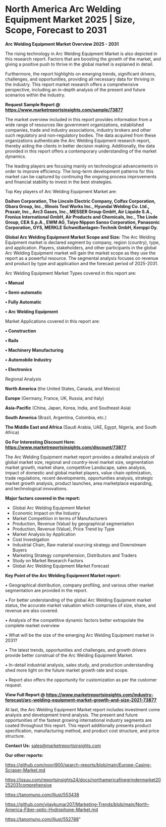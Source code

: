 # North America Arc Welding Equipment Market 2025 | Size, Scope, Forecast to 2031

<Strong> Arc Welding Equipment Market Overview 2025 - 2031</strong>

The rising technology in Arc Welding Equipment Market is also depicted in this research report. Factors that are boosting the growth of the market, and giving a positive push to thrive in the global market is explained in detail.

Furthermore, the report highlights on emerging trends, significant drivers, challenges, and opportunities, providing all necessary data for thriving in the industry. This report market research offers a comprehensive perspective, including an in-depth analysis of the present and future scenarios within the industry.

<strong>Request Sample Report @ <a href=https://www.marketreportsinsights.com/sample/73877>https://www.marketreportsinsights.com/sample/73877</a></strong>

The market overview included in this report provides information from a wide range of resources like government organizations, established companies, trade and industry associations, industry brokers and other such regulatory and non-regulatory bodies. The data acquired from these organizations authenticate the Arc Welding Equipment research report, thereby aiding the clients in better decision making. Additionally, the data provided in this report offers a contemporary understanding of the market dynamics.

The leading players are focusing mainly on technological advancements in order to improve efficiency. The long-term development patterns for this market can be captured by continuing the ongoing process improvements and financial stability to invest in the best strategies.

Top Key players of Arc Welding Equipment Market are:

<strong>Daihen Corporation, The Lincoln Electric Company, Colfax Corporation, Obara Group, Inc., Illinois Tool Works Inc., Hyundai Welding Co. Ltd., Praxair, Inc., Arc3 Gases, Inc., MESSER Group GmbH, Air Liquide S.A., Fronius International GmbH, Air Products and Chemicals, Inc., The Linde Group, CEA S.p.A., EWM AG, Taiyo Nippon Sanso Corporation, Panasonic Corporation, GYS, MERKLE Schweißanlagen-Technik GmbH, Kemppi Oy.</strong>

<strong><b>Global Arc Welding Equipment Market Scope and Size:</b></strong>
The Arc Welding Equipment market is declared segment by company, region (country), type, and application. Players, stakeholders, and other participants in the global Arc Welding Equipment market will gain the market scope as they use the report as a powerful resource. The segmental analysis focuses on revenue and product by type and application and the forecast period of 2025-2031.

Arc Welding Equipment Market Types covered in this report are:

<strong>• Manual

• Semi-automatic

• Fully Automatic

• Arc Welding Equipment</strong>

Market Applications covered in this report are:

<strong>• Construction

• Rails

• Machinery Manufacturing

• Automobile Industry

• Electronics</strong> 

Regional Analysis

<strong>North America</strong> (the United States, Canada, and Mexico)

<strong>Europe</strong> (Germany, France, UK, Russia, and Italy)

<strong>Asia-Pacific</strong> (China, Japan, Korea, India, and Southeast Asia)

<strong>South America</strong> (Brazil, Argentina, Colombia, etc.)

<strong>The Middle East and Africa</strong> (Saudi Arabia, UAE, Egypt, Nigeria, and South Africa)

<strong>Go For Interesting Discount Here: <a href=https://www.marketreportsinsights.com/discount/73877>https://www.marketreportsinsights.com/discount/73877</a></strong>

The Arc Welding Equipment market report provides a detailed analysis of global market size, regional and country-level market size, segmentation market growth, market share, competitive Landscape, sales analysis, impact of domestic and global market players, value chain optimization, trade regulations, recent developments, opportunities analysis, strategic market growth analysis, product launches, area marketplace expanding, and technological innovations.

<strong><b>Major factors covered in the report:</b></strong>
<ul>
  <li>Global Arc Welding Equipment Market </li>
  <li>Economic Impact on the Industry</li>
  <li>Market Competition in terms of Manufacturers</li>
  <li>Production, Revenue (Value) by geographical segmentation</li>
  <li>Production, Revenue (Value), Price Trend by Type</li>
  <li>Market Analysis by Application</li>
  <li>Cost Investigation</li>
  <li>Industrial Chain, Raw material sourcing strategy and Downstream Buyers</li>
  <li>Marketing Strategy comprehension, Distributors and Traders</li>
  <li>Study on Market Research Factors</li>
  <li>Global Arc Welding Equipment Market Forecast</li>
</ul>

<strong><b>Key Point of the Arc Welding Equipment Market report:</b></strong>

• Geographical distribution, company profiling, and various other market segmentation are provided in the report.

• For better understanding of the global Arc Welding Equipment market status, the accurate market valuation which comprises of size, share, and revenue are also covered.

• Analysis of the competitive dynamic factors better extrapolate the complete market overview

• What will be the size of the emerging Arc Welding Equipment market in 2031?

• The latest trends, opportunities and challenges, and growth drivers provide better construal of the Arc Welding Equipment Market.

• In-detail industrial analysis, sales study, and production understanding shed more light on the future market growth rate and scope.

• Report also offers the opportunity for customization as per the customer request.

<strong><b>View Full Report @ <a href=https://www.marketreportsinsights.com/industry-forecast/arc-welding-equipment-market-growth-and-size-2021-73877>https://www.marketreportsinsights.com/industry-forecast/arc-welding-equipment-market-growth-and-size-2021-73877</a></b></strong>


At last, the Arc Welding Equipment Market report includes investment come analysis and development trend analysis. The present and future opportunities of the fastest growing international industry segments are coated throughout this report. This report additionally presents product specification, manufacturing method, and product cost structure, and price structure.

<strong>Contact Us:</strong>
sales@marketreportsinsights.com

<strong>Our other reports:</strong>

<a href=https://github.com/noori900/search-reports/blob/main/Europe-Casing-Scraper-Market.md>https://github.com/noori900/search-reports/blob/main/Europe-Casing-Scraper-Market.md</a>

<a href=https://issuu.com/reportsinsights24/docs/northamericafinegrindermarket20252031comprehensive>https://issuu.com/reportsinsights24/docs/northamericafinegrindermarket20252031comprehensive</a>

<a href=https://tanomuno.com/illust/553438>https://tanomuno.com/illust/553438</a>

<a href=https://github.com/vijaykumar207/Marketing-Trends/blob/main/North-America-Fiber-optic-Hydrophone-Market.md>https://github.com/vijaykumar207/Marketing-Trends/blob/main/North-America-Fiber-optic-Hydrophone-Market.md</a>

<a href=https://tanomuno.com/illust/552788>https://tanomuno.com/illust/552788</a>"
